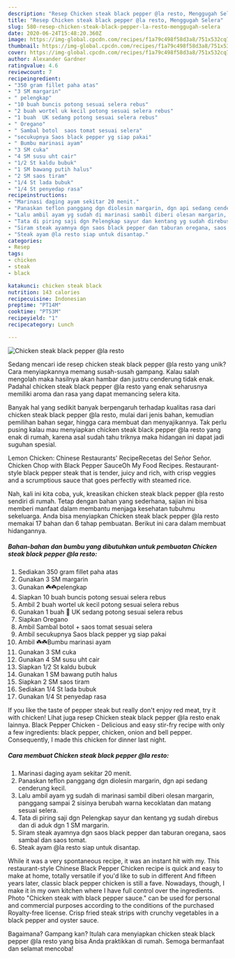 ```yaml
---
description: "Resep Chicken steak black pepper @la resto, Menggugah Selera"
title: "Resep Chicken steak black pepper @la resto, Menggugah Selera"
slug: 580-resep-chicken-steak-black-pepper-la-resto-menggugah-selera
date: 2020-06-24T15:48:20.360Z
image: https://img-global.cpcdn.com/recipes/f1a79c498f58d3a8/751x532cq70/chicken-steak-black-pepper-la-resto-foto-resep-utama.jpg
thumbnail: https://img-global.cpcdn.com/recipes/f1a79c498f58d3a8/751x532cq70/chicken-steak-black-pepper-la-resto-foto-resep-utama.jpg
cover: https://img-global.cpcdn.com/recipes/f1a79c498f58d3a8/751x532cq70/chicken-steak-black-pepper-la-resto-foto-resep-utama.jpg
author: Alexander Gardner
ratingvalue: 4.6
reviewcount: 7
recipeingredient:
- "350 gram fillet paha atas"
- "3 SM margarin"
- " pelengkap"
- "10 buah buncis potong sesuai selera rebus"
- "2 buah wortel uk kecil potong sesuai selera rebus"
- "1 buah  UK sedang potong sesuai selera rebus"
- " Oregano"
- " Sambal botol  saos tomat sesuai selera"
- "secukupnya Saos black pepper yg siap pakai"
- " Bumbu marinasi ayam"
- "3 SM cuka"
- "4 SM susu uht cair"
- "1/2 St kaldu bubuk"
- "1 SM bawang putih halus"
- "2 SM saos tiram"
- "1/4 St lada bubuk"
- "1/4 St penyedap rasa"
recipeinstructions:
- "Marinasi daging ayam sekitar 20 menit."
- "Panaskan teflon panggang dgn diolesin margarin, dgn api sedang cenderung kecil."
- "Lalu ambil ayam yg sudah di marinasi sambil diberi olesan margarin, panggang sampai 2 sisinya berubah warna kecoklatan dan matang sesuai selera."
- "Tata di piring saji dgn Pelengkap sayur dan kentang yg sudah direbus dan di aduk dgn 1 SM margarin."
- "Siram steak ayamnya dgn saos black pepper dan taburan oregana, saos sambal dan saos tomat."
- "Steak ayam @la resto siap untuk disantap."
categories:
- Resep
tags:
- chicken
- steak
- black

katakunci: chicken steak black 
nutrition: 143 calories
recipecuisine: Indonesian
preptime: "PT14M"
cooktime: "PT53M"
recipeyield: "1"
recipecategory: Lunch

---
```



![Chicken steak black pepper @la resto](https://img-global.cpcdn.com/recipes/f1a79c498f58d3a8/751x532cq70/chicken-steak-black-pepper-la-resto-foto-resep-utama.jpg)

Sedang mencari ide resep chicken steak black pepper @la resto yang unik? Cara menyiapkannya memang susah-susah gampang. Kalau salah mengolah maka hasilnya akan hambar dan justru cenderung tidak enak. Padahal chicken steak black pepper @la resto yang enak seharusnya memiliki aroma dan rasa yang dapat memancing selera kita.

Banyak hal yang sedikit banyak berpengaruh terhadap kualitas rasa dari chicken steak black pepper @la resto, mulai dari jenis bahan, kemudian pemilihan bahan segar, hingga cara membuat dan menyajikannya. Tak perlu pusing kalau mau menyiapkan chicken steak black pepper @la resto yang enak di rumah, karena asal sudah tahu triknya maka hidangan ini dapat jadi suguhan spesial.

Lemon Chicken: Chinese Restaurants&#39; RecipeRecetas del Señor Señor. Chicken Chop with Black Pepper SauceOh My Food Recipes. Restaurant-style black pepper steak that is tender, juicy and rich, with crisp veggies and a scrumptious sauce that goes perfectly with steamed rice.


Nah, kali ini kita coba, yuk, kreasikan chicken steak black pepper @la resto sendiri di rumah. Tetap dengan bahan yang sederhana, sajian ini bisa memberi manfaat dalam membantu menjaga kesehatan tubuhmu sekeluarga. Anda bisa menyiapkan Chicken steak black pepper @la resto memakai 17 bahan dan 6 tahap pembuatan. Berikut ini cara dalam membuat hidangannya.

<!--inarticleads1-->

##### Bahan-bahan dan bumbu yang dibutuhkan untuk pembuatan Chicken steak black pepper @la resto:

1. Sediakan 350 gram fillet paha atas
1. Gunakan 3 SM margarin
1. Gunakan  ☘️☘️pelengkap
1. Siapkan 10 buah buncis potong sesuai selera rebus
1. Ambil 2 buah wortel uk kecil potong sesuai selera rebus
1. Gunakan 1 buah 🥔 UK sedang potong sesuai selera rebus
1. Siapkan  Oregano
1. Ambil  Sambal botol + saos tomat sesuai selera
1. Ambil secukupnya Saos black pepper yg siap pakai
1. Ambil  ☘️☘️Bumbu marinasi ayam
1. Gunakan 3 SM cuka
1. Gunakan 4 SM susu uht cair
1. Siapkan 1/2 St kaldu bubuk
1. Gunakan 1 SM bawang putih halus
1. Siapkan 2 SM saos tiram
1. Sediakan 1/4 St lada bubuk
1. Gunakan 1/4 St penyedap rasa


If you like the taste of pepper steak but really don&#39;t enjoy red meat, try it with chicken! Lihat juga resep Chicken steak black pepper @la resto enak lainnya. Black Pepper Chicken - Delicious and easy stir-fry recipe with only a few ingredients: black pepper, chicken, onion and bell pepper. Consequently, I made this chicken for dinner last night. 

<!--inarticleads2-->

##### Cara membuat Chicken steak black pepper @la resto:

1. Marinasi daging ayam sekitar 20 menit.
1. Panaskan teflon panggang dgn diolesin margarin, dgn api sedang cenderung kecil.
1. Lalu ambil ayam yg sudah di marinasi sambil diberi olesan margarin, panggang sampai 2 sisinya berubah warna kecoklatan dan matang sesuai selera.
1. Tata di piring saji dgn Pelengkap sayur dan kentang yg sudah direbus dan di aduk dgn 1 SM margarin.
1. Siram steak ayamnya dgn saos black pepper dan taburan oregana, saos sambal dan saos tomat.
1. Steak ayam @la resto siap untuk disantap.


While it was a very spontaneous recipe, it was an instant hit with my. This restaurant-style Chinese Black Pepper Chicken recipe is quick and easy to make at home, totally versatile if you&#39;d like to sub in different And fifteen years later, classic black pepper chicken is still a fave. Nowadays, though, I make it in my own kitchen where I have full control over the ingredients. Photo &#34;Chicken steak with black pepper sauce.&#34; can be used for personal and commercial purposes according to the conditions of the purchased Royalty-free license. Crisp fried steak strips with crunchy vegetables in a black pepper and oyster sauce. 

Bagaimana? Gampang kan? Itulah cara menyiapkan chicken steak black pepper @la resto yang bisa Anda praktikkan di rumah. Semoga bermanfaat dan selamat mencoba!

